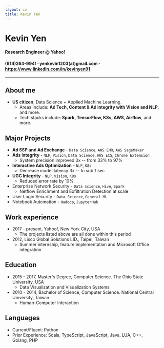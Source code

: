 ```yaml
---
layout: cv
title: Kevin Yen
---
```

# Kevin Yen

#### Research Engineer @ Yahoo!

<h4 id="webaddress">
(614)264-9941
⸱ yenkevin1203(at)gmail.com
⸱ <a href="https://www.linkedin.com/in/kevinyen91">https://www.linkedin.com/in/kevinyen91</a>
</h4>

<hr>

## About me

* **US citizen**, Data Science + Applied Machine Learning.
  * Areas include: **Ad Tech, Content & Ad integrity with Vision and NLP**, and more.
  * Tech stacks include: **Spark, TensorFlow, K8s, AWS, Airflow**, and more.

## Major Projects

* **Ad SSP and Ad Exchange** - `Data Science`, `AWS EMR`, `AWS SageMaker`
* **Ads Integrity** - `NLP`, `Vision`, `Data Science`, `AWS ECS`, `Chrome Extension`
  * System precision improved 3x -- from 33% to 97%
* **Interactive Ads Optimization** - `NLP`, `K8s`
  * Decrease model latency 3x -- to sub 1 sec
* **UGC Integrity** - `NLP`, `Vision`, `K8s`
  * Reduced error rate by 10%
* Enterprise Network Security - `Data Science`, `Hive`, `Spark`
  * Netflow Enrichment and Exfiltration Detection at scale 
* User Login Security - `Data Science`, `General ML`
* Notebook Automation - `Hadoop`, `JupyterHub`

## Work experience

* 2017 - present, Yahoo!, New York City, USA
  * The projects listed above are all done within this period
* 2012, Lisco Global Solutions LID., Taipei, Taiwan
  * Summer internship, feature implementation and Microsoft Office integration

## Education

* 2015 - 2017, Master's Degree, Computer Science. The Ohio State University, USA
  * Data Visualization and Visualization Systems
* 2010 - 2014, Bachelor of Science, Computer Science. National Central University, Taiwan
  * Human-Computer Interaction

## Languages

* Current/Fluent: Python
* Prior Experience: Scala, TypeScript, JavaScript, Java, LUA, C++, Golang, PHP
